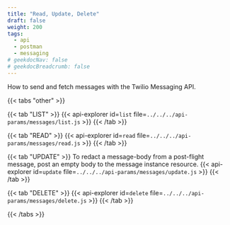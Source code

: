 ```yaml
---
title: "Read, Update, Delete"
draft: false
weight: 200
tags:
  - api
  - postman
  - messaging
# geekdocNav: false
# geekdocBreadcrumb: false
---
```


How to send and fetch messages with the Twilio Messaging API.

{{< tabs "other" >}}

{{< tab "LIST" >}}
{{< api-explorer id=`list` file=`../../../api-params/messages/list.js` >}}
{{< /tab >}}

{{< tab "READ" >}}
{{< api-explorer id=`read` file=`../../../api-params/messages/read.js` >}}
{{< /tab >}}

{{< tab "UPDATE" >}}
To redact a message-body from a post-flight message, post an empty body to the message instance resource.
{{< api-explorer id=`update` file=`../../../api-params/messages/update.js` >}}
{{< /tab >}}

{{< tab "DELETE" >}}
{{< api-explorer id=`delete` file=`../../../api-params/messages/delete.js` >}}
{{< /tab >}}

{{< /tabs >}}
